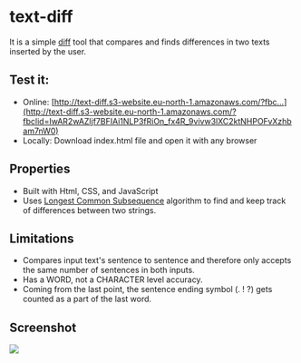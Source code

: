 # text-diff
It is a simple [diff](https://en.wikipedia.org/wiki/Diff) tool that compares and finds differences in two texts inserted by the user.

## Test it:
* Online: [http://text-diff.s3-website.eu-north-1.amazonaws.com/?fbc...](http://text-diff.s3-website.eu-north-1.amazonaws.com/?fbclid=IwAR2wAZljf7BFIAi1NLP3fRiOn_fx4R_9vivw3lXC2ktNHPOFvXzhbam7nW0)
* Locally: Download index.html file and open it with any browser

## Properties
* Built with Html, CSS, and JavaScript
* Uses [Longest Common Subsequence](https://en.wikipedia.org/wiki/Longest_common_subsequence_problem) algorithm to find and keep track of differences between two strings.

## Limitations
* Compares input text's sentence to sentence and therefore only accepts the same number of sentences in both inputs.
* Has a WORD, not a CHARACTER level accuracy.
* Coming from the last point, the sentence ending symbol (. ! ?) gets counted as a part of the last word.

## Screenshot
<img src="https://s3.eu-north-1.amazonaws.com/elar-saks.info/text-diff.png" />
